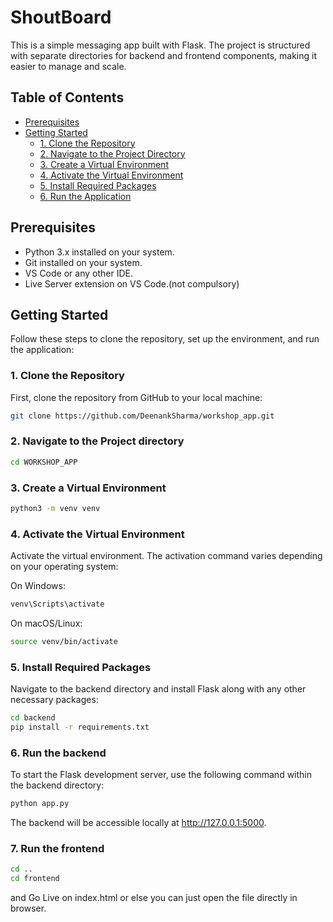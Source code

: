 # ShoutBoard

This is a simple messaging app built with Flask. The project is structured with separate directories for backend and frontend components, making it easier to manage and scale.

## Table of Contents

- [Prerequisites](#prerequisites)
- [Getting Started](#getting-started)
  - [1. Clone the Repository](#1-clone-the-repository)
  - [2. Navigate to the Project Directory](#2-navigate-to-the-project-directory)
  - [3. Create a Virtual Environment](#3-create-a-virtual-environment)
  - [4. Activate the Virtual Environment](#4-activate-the-virtual-environment)
  - [5. Install Required Packages](#5-install-required-packages)
  - [6. Run the Application](#6-run-the-application)

## Prerequisites

- Python 3.x installed on your system.
- Git installed on your system.
- VS Code or any other IDE.
- Live Server extension on VS Code.(not compulsory)

## Getting Started

Follow these steps to clone the repository, set up the environment, and run the application:

### 1. Clone the Repository

First, clone the repository from GitHub to your local machine:

```bash
git clone https://github.com/DeenankSharma/workshop_app.git
```

### 2. Navigate to the Project directory

```bash
cd WORKSHOP_APP
```

### 3. Create a Virtual Environment

```bash
python3 -m venv venv
```

### 4. Activate the Virtual Environment

Activate the virtual environment. The activation command varies depending on your operating system:

On Windows:

```bash
venv\Scripts\activate
```

On macOS/Linux:

```bash
source venv/bin/activate
```

### 5. Install Required Packages

Navigate to the backend directory and install Flask along with any other necessary packages:

```bash
cd backend
pip install -r requirements.txt
```

### 6. Run the backend

To start the Flask development server, use the following command within the backend directory:

```bash
python app.py
```

The backend will be accessible locally at http://127.0.0.1:5000. 
### 7. Run the frontend

```bash
cd ..
cd frontend
```

and Go Live on index.html or else you can just open the file directly in browser.
